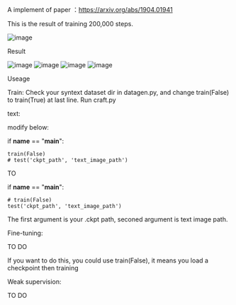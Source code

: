 A implement of paper ：https://arxiv.org/abs/1904.01941

This is the result of training 200,000 steps.

![image](https://github.com/namedysx/CRAFT-tensorflow/blob/master/image/image/t.jpg)

Result

![image](https://github.com/namedysx/CRAFT-tensorflow/blob/master/image/image/weight.jpg)
![image](https://github.com/namedysx/CRAFT-tensorflow/blob/master/image/image/weight_aff.jpg)
![image](https://github.com/namedysx/CRAFT-tensorflow/blob/master/image/image/res_text_image_word.jpg)
![image](https://github.com/namedysx/CRAFT-tensorflow/blob/master/image/image/res_text_image_char.jpg)


Useage

Train:
Check your syntext dataset dir in datagen.py, and change train(False) to train(True) at last line. 
Run craft.py

text:

modify below:


if __name__ == "__main__":

    train(False)
    # test('ckpt_path', 'text_image_path')

TO

if __name__ == "__main__":

    # train(False)
    test('ckpt_path', 'text_image_path')

The first argument is your .ckpt path, seconed argument is text image path.

Fine-tuning:

TO DO

If you want to do this, you could use train(False), it means you load a checkpoint then training

Weak supervision:

TO DO
